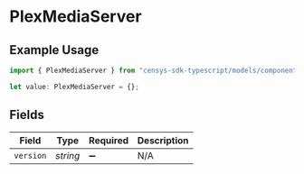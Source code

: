 # PlexMediaServer

## Example Usage

```typescript
import { PlexMediaServer } from "censys-sdk-typescript/models/components";

let value: PlexMediaServer = {};
```

## Fields

| Field              | Type               | Required           | Description        |
| ------------------ | ------------------ | ------------------ | ------------------ |
| `version`          | *string*           | :heavy_minus_sign: | N/A                |